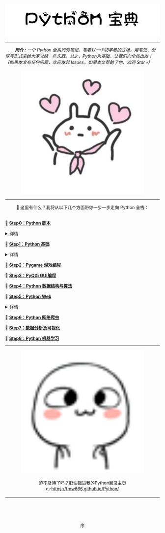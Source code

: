 <div align="left">
    <img src="pics/tit.png">
</div>

---

&ensp;&ensp;&ensp;&ensp; ***简介 :** 一个 Python 全系列的笔记。笔者以一个初学者的立场，用笔记、分享等形式来给大家总结一些东西。总之，Python为基础，让我们向全栈出发！（如果本文有任何问题，欢迎发起 Issues，如果本文帮助了你，欢迎 Star⭐）*

<div align="center">
    <img src="https://github.com/fmw666/Python/blob/master/pics/cute1.jpg" width=400>
</div>

---

<div align="center">
    💌 这里有什么？我将从以下几个方面带你一步一步走向 Python 全栈：
</div>
<br>

📖 **[Step0：Python 脚本](step0-Python-Script)**

<details>
    <summary>详情</summary>
    <ul>
        <li></li>
    </ul>
</details>

📖 **[Step1：Python 基础](step1-Python-basis)**

<details>
    <summary>详情</summary>
    <ul>
        <li></li>
        <li>正则表达式（Regular Expression, RE）</li>
    </ul>
</details>

📖 **[Step2：Pygame 游戏编程](step2-Pygame)**

📖 **[Step3：PyQt5 GUI编程](step3-PyQt5-GUI)**

📖 **[Step4：Python 数据结构与算法](step4-Algorithm)**

📖 **[Step5：Python Web](step5-Python-web)**

<details>
    <summary>详情</summary>
    <ul>
        <li>（前导知识点：前端 / 计算机网络）</li>
        <li>正则表达式（Regular Expression, RE）</li>
    </ul>
</details>

📖 **[Step6：Python 网络爬虫](step6-Crawl)**

📖 **[Step7：数据分析及可视化](step7-Data-Analysis)**

📖 **[Step8：Python 机器学习](step8-Machine-Learning)**

---
<div align="center">
    <img src="https://github.com/fmw666/Python/blob/master/pics/emoj.gif?raw=true" width="400">
</div>
<br>
<div align="center">
    迫不及待了吗？赶快戳进我的Python目录主页
</div>
<div align="center">
    👉<a href="https://fmw666.github.io/Python/">https://fmw666.github.io/Python/</a>
</div>


---

<br><br><br>
<div align="center">
    序
</div>

